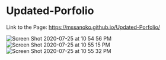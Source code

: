 # Updated-Porfolio

Link to the Page: https://mssanoko.github.io/Updated-Porfolio/

![Screen Shot 2020-07-25 at 10 54 56 PM](https://user-images.githubusercontent.com/61078512/88470423-248a9900-ceca-11ea-99cf-18eebaa42303.png)
![Screen Shot 2020-07-25 at 10 55 15 PM](https://user-images.githubusercontent.com/61078512/88470434-32d8b500-ceca-11ea-8d45-bea59b1d4e67.png)
![Screen Shot 2020-07-25 at 10 55 32 PM](https://user-images.githubusercontent.com/61078512/88470422-22c0d580-ceca-11ea-85c4-b989918e295d.png)



